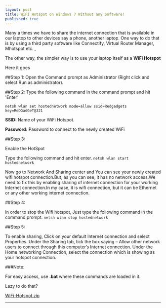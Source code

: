 ```yaml
---
layout: post
title: WiFi Hotspot on Windows 7 Without any Software!
published: true
---
```

Many a times we have to share the internet connection that is available in our laptop to other devices say a phone, another laptop. One way to do that is by using a third party software like Connectify, Virtual Router Manager, Mhotspot etc. ,

The other way, the simpler way is to use your laptop itself as a **WiFi Hotspot**

Here it goes

##Step 1: 
Open the Command prompt as Administrator (Right click and select Run as administrator).

##Step 2:
Type the following command in the command prompt and hit 'Enter'


<code>netsh wlan set hostednetwork mode=allow ssid=Redgadgets  key=ReDGadGeT@321</code>


**SSID:** Name of your WiFi Hotspot.


**Password:** Password to connect to the newly created WiFi

##Step 3:

Enable the HotSpot

Type the following command and hit enter.
<code>netsh wlan start hostednetwork</code>

Now go to Network And Sharing center and You can see your newly created wifi hotspot connection.But, as you can see, it has no network access.We need to fix this by enabling sharing of internet connection for your working Internet connection.In my case, it is wifi connection, but it can be Ethernet or any other working internet connection.

##Step 4: 

In order to stop the Wifi hotspot, Just type the following command in the command prompt.
<code>netsh wlan stop hostednetwork</code>



##Step 5:

To enable sharing, Click on your default Internet connection and select Properties. Under the Sharing tab, tick the box saying – Allow other network users to connect through this computer’s Internet connection. Under the Home networking Connection, select the connection which is showing as your hotspot connection.

###Note:

For easy access, use **.bat** where these commands are loaded in it.

Lazy to do that?

[WiFi-Hotspot.zip](/files/WiFi-HotSpot.zip)
                                                         
-------------------------
